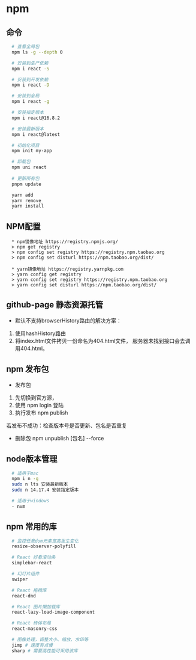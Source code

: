 # npm

## 命令
```sh
  # 查看全局包
  npm ls -g --depth 0

  # 安装到生产依赖
  npm i react -S

  # 安装到开发依赖
  npm i react -D

  # 安装到全局
  npm i react -g

  # 安装指定版本
  npm i react@16.8.2

  # 安装最新版本
  npm i react@latest

  # 初始化项目
  npm init my-app

  # 卸载包
  npm uni react
  
  # 更新所有包
  pnpm update

  yarn add
  yarn remove
  yarn install
```

## NPM配置
```
  * npm镜像地址 https://registry.npmjs.org/
  > npm get registry
  > npm config set registry https://registry.npm.taobao.org
  > npm config set disturl https://npm.taobao.org/dist/

  * yarn镜像地址 https://registry.yarnpkg.com
  > yarn config get registry
  > yarn config set registry https://registry.npm.taobao.org
  > yarn config set disturl https://npm.taobao.org/dist/
```

## github-page 静态资源托管
  - 默认不支持browserHistory路由的解决方案：
  1. 使用hashHistory路由
  2. 将index.html文件拷贝一份命名为404.html文件，
  服务器未找到接口会去调用404.html。

## npm 发布包
  - 发布包
  1. 先切换到官方源，
  2. 使用 npm login 登陆
  3. 执行发布 npm publish

  若发布不成功：检查版本号是否更新、包名是否重复

  - 删除包
  npm unpublish [包名] --force

## node版本管理
```sh
  # 适用于mac
  npm i n -g
  sudo n lts 安装最新版本
  sudo n 14.17.4 安装指定版本

  # 适用于windows
  - nvm
```

## npm 常用的库
```sh
  # 监控任意dom元素宽高发生变化
  resize-observer-polyfill

  # React 好看滚动条
  simplebar-react

  # 幻灯片组件
  swiper

  # React 拖拽库
  react-dnd

  # React 图片懒加载库
  react-lazy-load-image-component

  # React 砖体布局
  react-masonry-css

  # 图像处理，调整大小、缩放、水印等
  jimp # 速度有点慢
  sharp # 需要高性能可采用该库
```